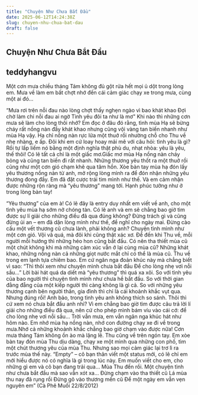 ```yaml
---
title: "Chuyện Như Chưa Bắt Đầu"
date: 2025-06-12T14:24:38Z
slug: chuyen-nhu-chua-bat-dau
draft: false
---
```


## Chuyện Như Chưa Bắt Đầu

## teddyhangvu

Một cơn mưa chiều tháng Tám không đủ gột rửa hết mọi ủ dột trong lòng em. Mưa về làm em bất chợt nhớ đến cái cảm giác chạy xe trong mưa, cùng một ai đó…
  

“Mưa rơi trên nỗi đau nào lòng chợt thấy nghẹn ngào vì bao khát khao
Đợi chờ làm chi nỗi đau ai ngờ
Tình yêu đôi ta như là mơ"
Khi nào thì những cơn mưa sẽ làm cho lòng thôi nhớ? Em đọc ở đâu đó rằng, tình mùa Hạ sẽ bừng cháy rất nồng nàn đầy khát khao nhưng cũng vội vàng tan biến nhanh như mùa Hạ vậy. Hạ chỉ nồng nàn rực lửa một thuở rồi nhường chỗ cho Thu về nhẹ nhàng, e ấp. Đôi khi em cứ loay hoay mải mê với câu hỏi: tình yêu là gì? Rồi tự lấp liếm nó bằng một định nghĩa thật phù du, nhạt nhòa: yêu là yêu, thế thôi!
Có lẽ tất cả chỉ là một giấc mơ.Giấc mơ mùa Hạ nồng nàn cháy bỏng và cũng tan biến đi rất nhanh. Những thương yêu thốt ra một thuở rồi cũng như một cơn gió chạm khẽ qua tâm hồn. Xòe bàn tay mùa hạ đón lấy yêu thương nồng nàn từ anh, mở rộng lòng mình ra để đón nhận những yêu thương đong đầy. Em đã đặt cược trái tim mình như thế. Và em cảm nhận được những rộn ràng mà “yêu thương” mang tới. Hạnh phúc tưởng như ở trong lòng bàn tay!
 
“Yêu thương” của em à!
Có lẽ đây là entry duy nhất em viết về anh, cho một tình yêu mùa hạ sớm nở chóng tàn. Có lẽ anh và em sẽ chẳng bao giờ tìm được sự lí giải cho những điều đã qua đúng không? Đừng trách gì và cũng đừng ủi an – em đã dặn lòng mình như thế, để nghĩ cho ngày mai. Đừng cào cấu một vết thương cũ chưa lành, phải không anh?
Chuyện tình mình như một cơn gió. Vội vã quá, mà đôi khi cũng thật xác xơ. Để đến khi Thu về, mỗi người mỗi hướng thì những héo hon cũng bắt đầu. Có nên tha thiết mùa cũ một chút không khi mà những cảm xúc vẫn ở lại cùng mùa cũ?
Những khát khao, những nồng nàn cả những giọt nước mắt chỉ có thể là mùa cũ. Thu về trong em lạnh tựa chiêm bao. Em cứ ngân nga đoản khúc này mà chẳng biết vì sao:
“Thì thôi xem như chuyện mình chưa bắt đầu
Để cho lòng nhẹ vơi nỗi sầu…”
Lời bài hát quá da diết mà “yêu thương” thì quá xa xôi. So với tình yêu của bao người thì chuyện tình mình như chưa hề bắt đầu. So với thời gian đằng đẵng của một kiếp người thì càng không là gì cả. So với những yêu thương cạnh bên người thân, gia đình thì chỉ là cái khoảnh khắc vụt qua. Nhưng đúng rồi! Anh bảo, trong tình yêu anh không thích so sánh. Thôi thì cứ xem nó chưa bắt đầu anh nhỉ? Vì em chẳng bao giờ tìm được câu trả lời lí giải cho những điều đã qua, nên cứ cho phép mình bám víu vào cái cớ: để cho lòng nhẹ vơi nỗi sầu…
Trời vẫn mưa, em vẫn ngân nga khúc hát như hôm nào. Em nhớ mùa hạ nồng nàn, nhớ con đường chạy xe đi về trong mưa.Nhớ cả những khoảnh khắc chẳng bao giờ chạm vào được nữa!
Cơn mưa tháng Tám không ồn ào mà lặng lẽ. Thu cũng về trên ngón tay. Em xòe bàn tay đón mùa Thu dịu dàng, chạy xe một mình qua những con phố, tìm một chút thương yêu của mùa Thu. Nhưng sao mọi cảm giác lại trơ lì ra trước mùa thế này. “Empty” – cô bạn thân viết một status mới, có lẽ chỉ em mới hiểu được nó có nghĩa là gì trong lúc này. Em muốn viết cho em, cho những gì em và cô bạn đang trải qua…
Mùa Thu đến rồi. Một chuyện tình như chưa bắt đầu mà sao vẫn xót xa…
Đừng chạm vào tha thiết cũ
Lá mùa thu nay đã rụng rồi
Đừng gõ vào thương mến cũ
Để một ngày em vẫn vẹn nguyên em”
(Cà Phê Muối 22/8/2012)